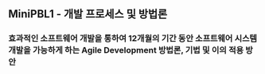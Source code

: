 ## MiniPBL1 - 개발 프로세스 및 방법론

### 효과적인 소프트웨어 개발을 통하여 12개월의 기간 동안 소프트웨어 시스템 개발을 가능하게 하는 Agile Development 방법론, 기법 및 이의 적용 방안

